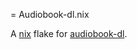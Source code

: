= Audiobook-dl.nix

A [nix](https://www.nixos.org) flake for [audiobook-dl](https://www.github.com/jo1gi/audiobook-dl).
